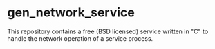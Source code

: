 # gen_network_service
This repository contains a free (BSD licensed) service written in "C" to handle the network operation of a service process.
